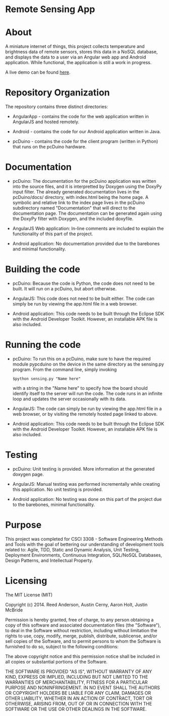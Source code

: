 Remote Sensing App
=======


About
===========
A miniature internet of things, this project collects temperature and brightness data of remote sensors, stores this data in a NoSQL database, and displays the data to a user via an Angular web app and Android application. While functional, the application is still a work in progress.

A live demo can be found <a href="https://dsp-csci-project.cloud.dreamfactory.com/files/applications/RemoteSensing/app.html">here</a>.


Repository Organization
===========
The repository contains three distinct directories:

* AngularApp - contains the code for the web application written in AngularJS and hosted remotely.

* Android - contains the code for our Android application written in Java.

* pcDuino - contains the code for the client program (written in Python) that runs on the pcDuino hardware.

Documentation
===========

* pcDuino:
The documentation for the pcDuino application was written into the source files, and it is interpretted by Doxygen using the DoxyPy input filter. The already generated documentation lives in the pcDuino/docs/ directory, with index.html being the home page. A symbolic and relative link to the index page lives in the pcDuino subdirectory named "Documentation" that will direct to the documentation page. The documentation can be generated again using the DoxyPy filter with Doxygen, and the included doxyfile.

* AngularJS Web application:
	In-line comments are included to explain the functionality of this part of the project.

* Android application:
	No documentation provided due to the barebones and minimal functionality.

Building the code
===========
* pcDuino:
	Because the code is Python, the code does not need to be built. It will run on a pcDuino, but abort otherwise.

* AngularJS:
	This code does not need to be built either. The code can simply be run by viewing the app.html file in a web browser.

* Android application:
	This code needs to be built through the Eclipse SDK with the Android Developer Toolkit. However, an installable APK file
	is also included.

Running the code
===========
* pcDuino:
	To run this on a pcDuino, make sure to have the required module pypcduino on the device in the same directory as the sensing.py program. From the command line, simply invoking 
	````
	$python sensing.py "Name here"
	````
	with a string in the "Name here" to specify how the board should identify itself to the server will run the code. The code runs in an infinite loop and updates the server occasionally with its data.

* AngularJS:
	The code can simply be run by viewing the app.html file in a web browser, or by visiting the remotely hosted page linked to above.

* Android application:
	This code needs to be built through the Eclipse SDK with the Android Developer Toolkit. However, an installable APK file
	is also included.

Testing
===========
* pcDuino:
	Unit testing is provided. More information at the generated doxygen page.

* AngularJS:
	Manual testing was performed incrementally while creating this application. No unit testing is provided.

* Android application:
	No testing was done on this part of the project due to the barebones, minimal functionality.

Purpose
===========
This project was completed for CSCI 3308 - Software Engineering Methods and Tools with the goal of bettering our understanding of development tools related to: Agile, TDD, Static and Dynamic Analysis, Unit Testing, Deployment Environments, Continuous Integration, SQL/NoSQL Databases, Design Patterns, and Intellectual Property.


Licensing
===========

The MIT License (MIT)

Copyright (c) 2014. Reed Anderson, Austin Cerny, Aaron Holt, Justin McBride

Permission is hereby granted, free of charge, to any person obtaining a copy
of this software and associated documentation files (the "Software"), to deal
in the Software without restriction, including without limitation the rights
to use, copy, modify, merge, publish, distribute, sublicense, and/or sell
copies of the Software, and to permit persons to whom the Software is
furnished to do so, subject to the following conditions:

The above copyright notice and this permission notice shall be included in
all copies or substantial portions of the Software.

THE SOFTWARE IS PROVIDED "AS IS", WITHOUT WARRANTY OF ANY KIND, EXPRESS OR
IMPLIED, INCLUDING BUT NOT LIMITED TO THE WARRANTIES OF MERCHANTABILITY,
FITNESS FOR A PARTICULAR PURPOSE AND NONINFRINGEMENT. IN NO EVENT SHALL THE
AUTHORS OR COPYRIGHT HOLDERS BE LIABLE FOR ANY CLAIM, DAMAGES OR OTHER
LIABILITY, WHETHER IN AN ACTION OF CONTRACT, TORT OR OTHERWISE, ARISING FROM,
OUT OF OR IN CONNECTION WITH THE SOFTWARE OR THE USE OR OTHER DEALINGS IN
THE SOFTWARE.
